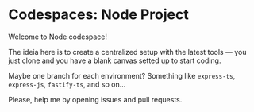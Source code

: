 # Codespaces: Node Project

Welcome to Node codespace!

The ideia here is to create a centralized setup with the latest tools — you just clone and you have a blank canvas setted up to start coding.

Maybe one branch for each environment? Something like `express-ts`, `express-js`, `fastify-ts`, and so on...

Please, help me by opening issues and pull requests.